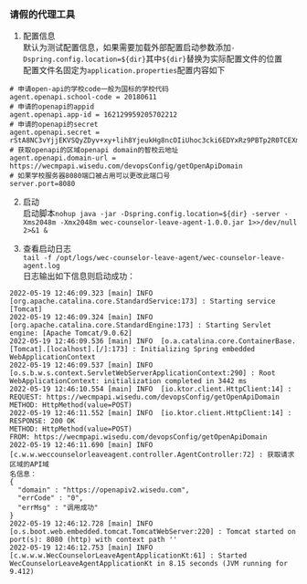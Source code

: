 ### 请假的代理工具  

1. 配置信息  
默认为测试配置信息，如果需要加载外部配置启动参数添加`-Dspring.config.location=${dir}`其中`${dir}`替换为实际配置文件的位置  
配置文件名固定为`application.properties`配置内容如下  
```properties
# 申请open-api的学校code一般为国标的学校代码
agent.openapi.school-code = 20180611
# 申请的openapi的appid
agent.openapi.app-id = 162129959205702212
# 申请的openapi的secret
agent.openapi.secret = rStA8NC3vYjjEKVSQyZDyv+xy+lih8YjeukHg8ncOIiUhoc3cki6EDYxRz9PBTp2R0TCEXm7wajAMKE0LrVO1osYbrr7dKnT
# 获取openapi的区域openapi domain的智校云地址
agent.openapi.domain-url = https://wecmpapi.wisedu.com/devopsConfig/getOpenApiDomain
# 如果学校服务器8080端口被占用可以更改此端口号
server.port=8080
```

2. 启动  
启动脚本`nohup java -jar -Dspring.config.location=${dir} -server -Xms2048m -Xmx2048m wec-counselor-leave-agent-1.0.0.jar 1>>/dev/null 2>&1 &`  

3. 查看启动日志  
`tail -f /opt/logs/wec-counselor-leave-agent/wec-counselor-leave-agent.log`  
日志输出如下信息则启动成功：  
```log
2022-05-19 12:46:09.323 [main] INFO  [org.apache.catalina.core.StandardService:173] : Starting service [Tomcat]
2022-05-19 12:46:09.324 [main] INFO  [org.apache.catalina.core.StandardEngine:173] : Starting Servlet engine: [Apache Tomcat/9.0.62]
2022-05-19 12:46:09.536 [main] INFO  [o.a.catalina.core.ContainerBase.[Tomcat].[localhost].[/]:173] : Initializing Spring embedded WebApplicationContext
2022-05-19 12:46:09.537 [main] INFO  [o.s.b.w.s.context.ServletWebServerApplicationContext:290] : Root WebApplicationContext: initialization completed in 3442 ms
2022-05-19 12:46:10.554 [main] INFO  [io.ktor.client.HttpClient:14] : REQUEST: https://wecmpapi.wisedu.com/devopsConfig/getOpenApiDomain
METHOD: HttpMethod(value=POST)
2022-05-19 12:46:11.552 [main] INFO  [io.ktor.client.HttpClient:14] : RESPONSE: 200 OK
METHOD: HttpMethod(value=POST)
FROM: https://wecmpapi.wisedu.com/devopsConfig/getOpenApiDomain
2022-05-19 12:46:11.690 [main] INFO  [c.w.w.weccounselorleaveagent.controller.AgentController:72] : 获取请求区域的API域
名信息：
{
  "domain" : "https://openapiv2.wisedu.com",
  "errCode" : "0",
  "errMsg" : "调用成功"
}
2022-05-19 12:46:12.728 [main] INFO  [o.s.boot.web.embedded.tomcat.TomcatWebServer:220] : Tomcat started on port(s): 8080 (http) with context path ''
2022-05-19 12:46:12.753 [main] INFO  [c.w.w.w.WecCounselorLeaveAgentApplicationKt:61] : Started WecCounselorLeaveAgentApplicationKt in 8.15 seconds (JVM running for 9.412)
```


